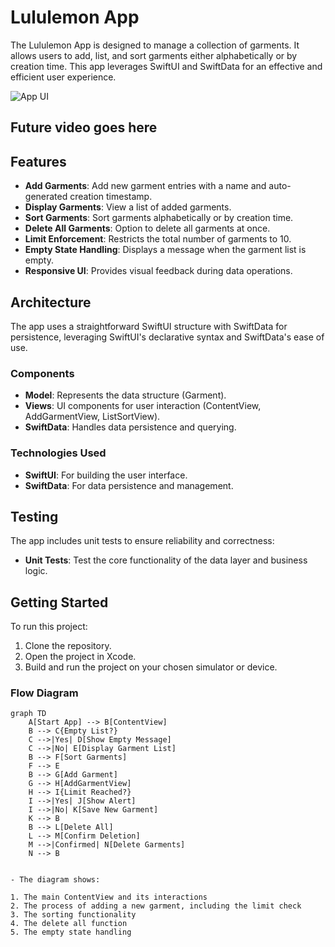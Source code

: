 # Lululemon App

The Lululemon App is designed to manage a collection of garments. It allows users to add, list, and sort garments either alphabetically or by creation time. This app leverages SwiftUI and SwiftData for an effective and efficient user experience.

![App UI](https://github.com/marlhex/Lululemon_SwiftData/assets/4165637/cdc94c1e-e218-473c-bf7b-9a8beed83ed9)

## Future video goes here

## Features

- **Add Garments**: Add new garment entries with a name and auto-generated creation timestamp.
- **Display Garments**: View a list of added garments.
- **Sort Garments**: Sort garments alphabetically or by creation time.
- **Delete All Garments**: Option to delete all garments at once.
- **Limit Enforcement**: Restricts the total number of garments to 10.
- **Empty State Handling**: Displays a message when the garment list is empty.
- **Responsive UI**: Provides visual feedback during data operations.

## Architecture

The app uses a straightforward SwiftUI structure with SwiftData for persistence, leveraging SwiftUI's declarative syntax and SwiftData's ease of use.

### Components

- **Model**: Represents the data structure (Garment).
- **Views**: UI components for user interaction (ContentView, AddGarmentView, ListSortView).
- **SwiftData**: Handles data persistence and querying.

### Technologies Used

- **SwiftUI**: For building the user interface.
- **SwiftData**: For data persistence and management.

## Testing

The app includes unit tests to ensure reliability and correctness:

- **Unit Tests**: Test the core functionality of the data layer and business logic.

## Getting Started

To run this project:

1. Clone the repository.
2. Open the project in Xcode.
3. Build and run the project on your chosen simulator or device.

### Flow Diagram

```mermaid
graph TD
    A[Start App] --> B[ContentView]
    B --> C{Empty List?}
    C -->|Yes| D[Show Empty Message]
    C -->|No| E[Display Garment List]
    B --> F[Sort Garments]
    F --> E
    B --> G[Add Garment]
    G --> H[AddGarmentView]
    H --> I{Limit Reached?}
    I -->|Yes| J[Show Alert]
    I -->|No| K[Save New Garment]
    K --> B
    B --> L[Delete All]
    L --> M[Confirm Deletion]
    M -->|Confirmed| N[Delete Garments]
    N --> B
    
    
- The diagram shows:

1. The main ContentView and its interactions
2. The process of adding a new garment, including the limit check
3. The sorting functionality
4. The delete all function
5. The empty state handling
